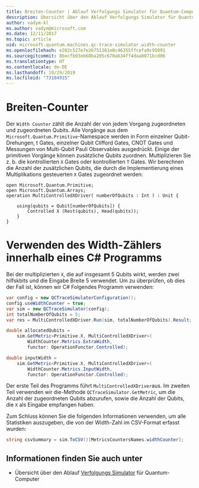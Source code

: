 ```yaml
---
title: Breiten-Counter | Ablauf Verfolgungs Simulator für Quantum-Computer | Microsoft-Dokumentation
description: Übersicht über den Ablauf Verfolgungs Simulator für Quantum-Computer
author: vadym-kl
ms.author: vadym@microsoft.com
ms.date: 12/11/2017
ms.topic: article
uid: microsoft.quantum.machines.qc-trace-simulator.width-counter
ms.openlocfilehash: e202c527e7e26751361e0c46355ffcefa9c95091
ms.sourcegitcommit: 8becfb03eb60ba205c670a634ff4daa8071bcd06
ms.translationtype: HT
ms.contentlocale: de-DE
ms.lasthandoff: 10/29/2019
ms.locfileid: "73184915"
---
```

# <a name="width-counter"></a>Breiten-Counter

Der `Width Counter` zählt die Anzahl der von jedem Vorgang zugeordneten und zugeordneten Qubits.
Alle Vorgänge aus dem `Microsoft.Quantum.Primitive`-Namespace werden in Form einzelner Qubit-Drehungen, t Gates, einzelner Qubit Clifford Gates, CNOT Gates und Messungen von Multi-Qubit Pauli Observables ausgedrückt. Einige der primitiven Vorgänge können zusätzliche Qubits zuordnen. Multiplizieren Sie z. b. die kontrollierten `X` Gates oder kontrollierten `T` Gates. Wir berechnen die Anzahl der zusätzlichen Qubits, die durch die Implementierung eines Multiplikations gesteuerten `X` Gates zugeordnet werden:

```qsharp
open Microsoft.Quantum.Primitive;
open Microsoft.Quantum.Arrays;
operation MultiControlledXDriver( numberOfQubits : Int ) : Unit {

    using(qubits = Qubit[numberOfQubits]) {
        Controlled X (Rest(qubits), Head(qubits));
    } 
}
```

# <a name="using-width-counter-within-a-c-program"></a>Verwenden des Width-Zählers innerhalb eines C# Programms

Bei der multiplizierten `X`, die auf insgesamt 5 Qubits wirkt, werden zwei hilfskbits und die Eingabe Breite 5 verwendet. Um zu überprüfen, ob dies der Fall ist, können wir C# Folgendes Programm verwenden:

```csharp 
var config = new QCTraceSimulatorConfiguration();
config.useWidthCounter = true;
var sim = new QCTraceSimulator(config);
int totalNumberOfQubits = 5;
var res = MultiControlledXDriver.Run(sim, totalNumberOfQubits).Result;

double allocatedQubits = 
    sim.GetMetric<Primitive.X, MultiControlledXDriver>(
        WidthCounter.Metrics.ExtraWidth,
        functor: OperationFunctor.Controlled); 

double inputWidth =
    sim.GetMetric<Primitive.X, MultiControlledXDriver>(
        WidthCounter.Metrics.InputWidth,
        functor: OperationFunctor.Controlled);
```

Der erste Teil des Programms führt `MultiControlledXDriver`aus. Im zweiten Teil verwenden wir die-Methode `QCTraceSimulator.GetMetric`, um die Anzahl der zugeordneten Qubits abzurufen, sowie die Anzahl der Qubits, die `X` als Eingabe empfangen haben. 

Zum Schluss können Sie die folgenden Informationen verwenden, um alle Statistiken auszugeben, die von der Width-Zahl im CSV-Format erfasst wurden:
```csharp
string csvSummary = sim.ToCSV()[MetricsCountersNames.widthCounter];
```

## <a name="see-also"></a>Informationen finden Sie auch unter ##

- Übersicht über den Ablauf [Verfolgungs Simulator](xref:microsoft.quantum.machines.qc-trace-simulator.intro) für Quantum-Computer
